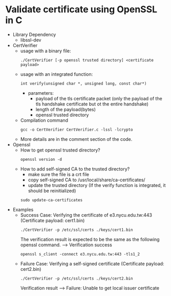 # Validate certificate using OpenSSL in C
- Library Dependency
	- libssl-dev
- CertVerifier
	- usage with a binary file:
	   ```=sh
	   ./CertVerifier [-p openssl trusted directory] <certificate payload>
	   ```
	- usage with an integrated function: 
		```=c
		int verify(unsigned char *, unsigned long, const char*)
		```
	  - parameters:
		  - payload of the tls certificate packet (only the payload of the tls handshake certificate but ot the entire handshake)
		  - length of the payload(bytes)
		  - openssl trusted directory
	- Compilation command
	   ```=sh
	   gcc -o CertVerifier CertVerifier.c -lssl -lcrypto
	   ```
	- More details are in the comment section of the code.
- Openssl
	- How to get openssl trusted directory?
	  ```=sh
	  openssl version -d
	  ``` 
	- How to add self-signed CA to the trusted directory?
		- make sure the file is a crt file
		- copy self-signed CA to /usr/local/share/ca-certificates/
		- update the trusted directory (If the verify function is integrated, it should be reinitialized)
		```=sh
		sudo update-ca-certificates
		```
- Examples
	- Success Case: Verifying the certificate of e3.nycu.edu.tw:443 (Certificate payload: cert1.bin)
		```=sh
		./CertVerifier -p /etc/ssl/certs ./keys/cert1.bin 
		```
		The verification result is expected to be the same as the following openssl command. --> Verification success
		```=sh
		openssl s_client -connect e3.nycu.edu.tw:443 -tls1_2
		```
	- Failure Case: Verifying a self-signed certificate (Certificate payload: cert2.bin)
		```=sh
		./CertVerifier -p /etc/ssl/certs ./keys/cert2.bin 
		```
		Verification result --> Failure: Unable to get local issuer certificate

